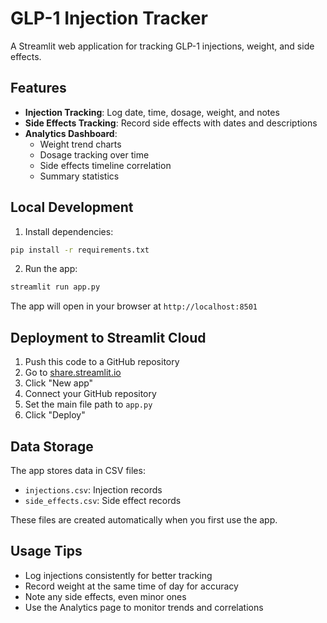 # GLP-1 Injection Tracker

A Streamlit web application for tracking GLP-1 injections, weight, and side effects.

## Features

- **Injection Tracking**: Log date, time, dosage, weight, and notes
- **Side Effects Tracking**: Record side effects with dates and descriptions
- **Analytics Dashboard**:
  - Weight trend charts
  - Dosage tracking over time
  - Side effects timeline correlation
  - Summary statistics

## Local Development

1. Install dependencies:
```bash
pip install -r requirements.txt
```

2. Run the app:
```bash
streamlit run app.py
```

The app will open in your browser at `http://localhost:8501`

## Deployment to Streamlit Cloud

1. Push this code to a GitHub repository
2. Go to [share.streamlit.io](https://share.streamlit.io)
3. Click "New app"
4. Connect your GitHub repository
5. Set the main file path to `app.py`
6. Click "Deploy"

## Data Storage

The app stores data in CSV files:
- `injections.csv`: Injection records
- `side_effects.csv`: Side effect records

These files are created automatically when you first use the app.

## Usage Tips

- Log injections consistently for better tracking
- Record weight at the same time of day for accuracy
- Note any side effects, even minor ones
- Use the Analytics page to monitor trends and correlations